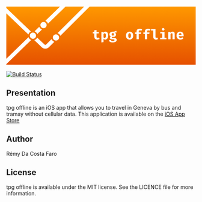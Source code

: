 ![tpg offline logo](banner.png)

[![Build Status](https://travis-ci.org/RemyDCF/tpg-offline.svg?branch=master)](https://travis-ci.org/RemyDCF/tpg-offline)

## Presentation

tpg offline is an iOS app that allows you to travel in Geneva by bus and tramay without cellular data. This application is available on the [iOS App Store](https://itunes.apple.com/us/app/tpg-offline/id1001560047?l=fr&ls=1&mt=8)

## Author

Rémy Da Costa Faro

## License

tpg offline is available under the MIT license. See the LICENCE file for more information.
